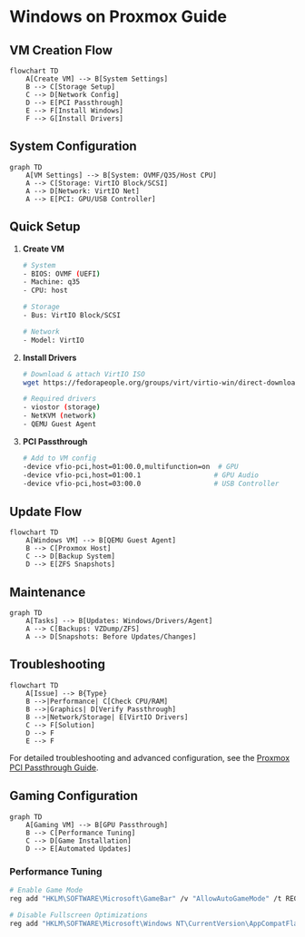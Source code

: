 # Windows on Proxmox Guide

## VM Creation Flow

```mermaid
flowchart TD
    A[Create VM] --> B[System Settings]
    B --> C[Storage Setup]
    C --> D[Network Config]
    D --> E[PCI Passthrough]
    E --> F[Install Windows]
    F --> G[Install Drivers]
```

## System Configuration

```mermaid
graph TD
    A[VM Settings] --> B[System: OVMF/Q35/Host CPU]
    A --> C[Storage: VirtIO Block/SCSI]
    A --> D[Network: VirtIO Net]
    A --> E[PCI: GPU/USB Controller]
```

## Quick Setup

1. **Create VM**

   ```bash
   # System
   - BIOS: OVMF (UEFI)
   - Machine: q35
   - CPU: host
   
   # Storage
   - Bus: VirtIO Block/SCSI
   
   # Network
   - Model: VirtIO
   ```

2. **Install Drivers**

   ```bash
   # Download & attach VirtIO ISO
   wget https://fedorapeople.org/groups/virt/virtio-win/direct-downloads/stable-virtio/virtio-win.iso
   
   # Required drivers
   - viostor (storage)
   - NetKVM (network)
   - QEMU Guest Agent
   ```

3. **PCI Passthrough**

   ```bash
   # Add to VM config
   -device vfio-pci,host=01:00.0,multifunction=on  # GPU
   -device vfio-pci,host=01:00.1                  # GPU Audio
   -device vfio-pci,host=03:00.0                  # USB Controller
   ```

## Update Flow

```mermaid
flowchart TD
    A[Windows VM] --> B[QEMU Guest Agent]
    B --> C[Proxmox Host]
    C --> D[Backup System]
    D --> E[ZFS Snapshots]
```

## Maintenance

```mermaid
graph TD
    A[Tasks] --> B[Updates: Windows/Drivers/Agent]
    A --> C[Backups: VZDump/ZFS]
    A --> D[Snapshots: Before Updates/Changes]
```

## Troubleshooting

```mermaid
flowchart TD
    A[Issue] --> B{Type}
    B -->|Performance| C[Check CPU/RAM]
    B -->|Graphics| D[Verify Passthrough]
    B -->|Network/Storage| E[VirtIO Drivers]
    C --> F[Solution]
    D --> F
    E --> F
```

For detailed troubleshooting and advanced configuration, see the [Proxmox PCI Passthrough Guide](https://pve.proxmox.com/wiki/Pci_passthrough).

## Gaming Configuration

```mermaid
graph TD
    A[Gaming VM] --> B[GPU Passthrough]
    B --> C[Performance Tuning]
    C --> D[Game Installation]
    D --> E[Automated Updates]
```

### Performance Tuning

```bash
# Enable Game Mode
reg add "HKLM\SOFTWARE\Microsoft\GameBar" /v "AllowAutoGameMode" /t REG_DWORD /d 1 /f

# Disable Fullscreen Optimizations
reg add "HKLM\SOFTWARE\Microsoft\Windows NT\CurrentVersion\AppCompatFlags\Layers" /v "C:\Program Files (x86)\Steam\steamapps\common\Rust\RustClient.exe" /t REG_SZ /d "~ DISABLEDXMAXIMIZEDWINDOWEDMODE" /f
```
